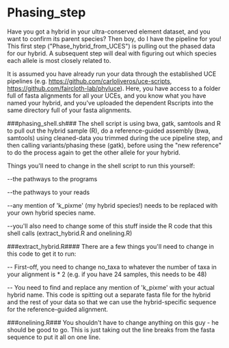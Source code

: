 # Phasing_step
Have you got a hybrid in your ultra-conserved element dataset, and you want to confirm its parent species? Then boy, do I have the pipeline for you! This first step ("Phase_hybrid_from_UCES") is pulling out the phased data for our hybrid. A subsequent step will deal with figuring out which species each allele is most closely related to.

It is assumed you have already run your data through the established UCE pipelines (e.g. https://github.com/carloliveros/uce-scripts, https://github.com/faircloth-lab/phyluce). Here, you have access to a folder full of fasta alignments for all your UCEs, and you know what you have named your hybrid, and you've uploaded the dependent Rscripts into the same directory full of your fasta alignments.

###phasing_shell.sh###
The shell script is using bwa, gatk, samtools and R to pull out the hybrid sample (R), do a reference-guided assembly (bwa, samtools) using cleaned-data you trimmed during the uce pipeline step, and then calling variants/phasing these (gatk), before using the "new reference" to do the process again to get the other allele for your hybrid.

Things you'll need to change in the shell script to run this yourself:

--the pathways to the programs

--the pathways to your reads

--any mention of 'k_pixme' (my hybrid species!) needs to be replaced with your own hybrid species name.

--you'll also need to change some of this stuff inside the R code that this shell calls (extract_hybrid.R and onelining.R)

###extract_hybrid.R####
There are a few things you'll need to change in this code to get it to run:

-- First-off, you need to change no_taxa to whatever the number of taxa in your alignment is * 2 (e.g. if you have 24 samples, this needs to be 48)

-- You need to find and replace any mention of 'k_pixme' with your actual hybrid name. This code is spitting out a separate fasta file for the hybrid and the rest of your data so that we can use the hybrid-specific sequence for the reference-guided alignment.

###onelining.R###
You shouldn't have to change anything on this guy - he should be good to go. This is just taking out the line breaks from the fasta sequence to put it all on one line.

